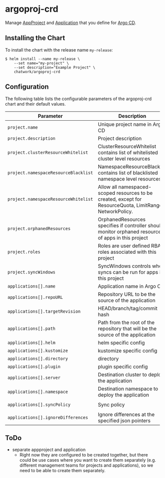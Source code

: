 # argoproj-crd

Manage [AppProject](https://argoproj.github.io/argo-cd/operator-manual/project.yaml) and [Application](https://argoproj.github.io/argo-cd/operator-manual/application.yaml) that you define for [Argo CD](https://argoproj.github.io/argo-cd/).

## Installing the Chart

To install the chart with the release name `my-release`:

```
$ helm install --name my-release \
    --set name="my-project" \
    --set description="Example Project" \
    chatwork/argoproj-crd
```

## Configuration

The following table lists the configurable parameters of the argoproj-crd chart and their default values.

|  Parameter | Description | Default |
| --- | --- | --- |
| `project.name` | Unique project name in Argo CD | `nil` |
| `project.description` | Project description | `nil` |
| `project.clusterResourceWhitelist` | ClusterResourceWhitelist contains list of whitelisted cluster level resources | `[]` |
| `project.namespaceResourceBlacklist` | NamespaceResourceBlacklist contains list of blacklisted namespace level resources | `[]` |
| `project.namespaceResourceWhitelist` | Allow all namespaced-scoped resources to be created, except for ResourceQuota, LimitRange, NetworkPolicy. | `[]` |
| `project.orphanedResources` | OrphanedResources specifies if controller should monitor orphaned resources of apps in this project | `[]` |
| `project.roles` | Roles are user defined RBAC roles associated with this project | `[]` |
| `project.syncWindows` | SyncWindows controls when syncs can be run for apps in this project | `[]` |
| `applications[].name` | Application name in Argo CD | `nil` |
| `applications[].repoURL` | Repository URL to be the source of the application | `nil` |
| `applications[].targetRevision` | HEAD/branch/tag/commit hash | `nil` |
| `applications[].path` | Path from the root of the repository that will be the source of the application | `nil` |
| `applications[].helm` | helm specific config | `nil` |
| `applications[].kustomize` | kustomize specific config | `nil` |
| `applications[].directory` | directory | `nil` |
| `applications[].plugin` | plugin specific config | `nil` |
| `applications[].server` | Destination cluster to deploy the application | `nil` |
| `applications[].namespace` | Destination namespace to deploy the application | `nil` |
| `applications[].syncPolicy` | Sync policy | `automated: {}` |
| `applications[].ignoreDifferences` | Ignore differences at the specified json pointers | `[]`  |

## ToDo

- separate appproject and application
  - Right now they are configured to be created together, but there could be use cases where you want to create them separately (e.g. different management teams for projects and applications), so we need to be able to create them separately.
